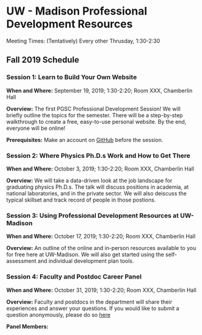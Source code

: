 # UW - Madison Professional Development Resources

Meeting Times: (Tentatively) Every other Thrusday, 1:30-2:30

## Fall 2019 Schedule

### Session 1: Learn to Build Your Own Website

__When and Where:__ September 19, 2019; 1:30-2:20; Room XXX, Chamberlin Hall

__Overview:__ The first PGSC Professional Development Session! We will briefly outline the topics for the semester.
There will be a step-by-step walkthrough to create a free, easy-to-use personal website. 
By the end, everyone will be online!

__Prerequisites:__ Make an account on [GitHub](https://github.com/) before the session.


### Session 2: Where Physics Ph.D.s Work and How to Get There

__When and Where:__ October 3, 2019; 1:30-2:20; Room XXX, Chamberlin Hall

__Overview:__ We will take a data-driven look at the job landscape for graduating physics Ph.D.s.
The talk will discuss positions in academia, at national laboratories, and in the private sector.
We will also deiscuss the typical skillset and track record of people in those postions.


### Session 3: Using Professional Development Resources at UW-Madison

__When and Where:__ October 17, 2019; 1:30-2:20; Room XXX, Chamberlin Hall

__Overview:__ An outline of the online and in-person resources available to you for free here at UW-Madison.
We will also get started using the self-assessment and individual development plan tools.


### Session 4: Faculty and Postdoc Career Panel

__When and Where:__ October 31, 2019; 1:30-2:20; Room XXX, Chamberlin Hall

__Overview:__ Faculty and postdocs in the department will share their experiences and answer your questions.
If you would like to submit a question anonymously, please do so [here](link)

__Panel Members:__